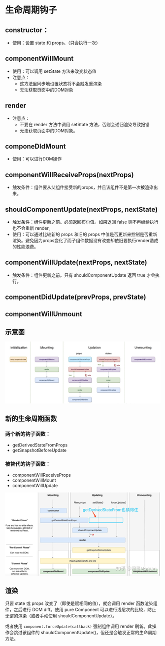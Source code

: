 # 生命周期钩子

## constructor：
  - 使用：设置 state 和 props。（只会执行一次）

## componentWillMount 
  - 使用：可以调用 setState 方法来改变状态值
  - 注意点：
    - 这方法里同步地设置状态将不会触发重渲染
    - 无法获取页面中的DOM对象

## render
  - 注意点：
    - 不要在 render 方法中调用 setState 方法，否则会递归渲染导致报错
    - 无法获取页面中的DOM对象。

## componeDIdMount
  - 使用：可以进行DOM操作
                        
## componentWillReceiveProps(nextProps)
  - 触发条件：组件要从父组件接受新的props，并且该组件不是第一次被渲染出来。

## shouldComponentUpdate(nextProps, nextState)
  - 触发条件：组件更新之前。必须返回布尔值。如果返回 false 则不再继续执行也不会重新 render。
  - 使用：可以通过比较新的 props 和旧的 props 中值是否更新来控制是否重新渲染。避免因为props变化了而子组件数据没有改变却依旧要执行render造成的性能浪费。

## componentWillUpdate(nextProps, nextState)
  - 触发条件：组件更新之前。只有 shouldComponentUpdate 返回 true 才会执行。

## componentDidUpdate(prevProps, prevState)

## componentWillUnmount

## 示意图
![](./images/1.png)

## 新的生命周期函数

### 两个新的钩子函数：
  - getDerivedStateFromProps
  - getSnapshotBeforeUpdate
### 被替代的钩子函数：
  - componentWillReceiveProps
  - componentWillMount
  - componentWillUpdate

![](./images/2.png)


## 渲染

只要 state 或 props 改变了（即使是赋相同的值），就会调用 render 函数渲染组件，之后进行 DOM diff。使用 pure Component 可以进行浅层次的比较，防止无谓的渲染（或者手动使用 shouldComponentUpdate）。

或者使用 `component.forceUpdate(callback)` 强制组件调用 render 刷新。此操作会跳过该组件的 shouldComponentUpdate()，但还是会触发正常的生命周期方法。
